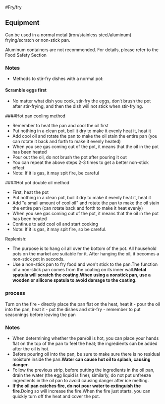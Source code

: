 #Fry/fry

## Equipment

Can be used in a normal metal (iron/stainless steel/aluminum) frying/scratch or non-stick pan.

Aluminum containers are not recommended. For details, please refer to the Food Safety Section

### Notes

* Methods to stir-fry dishes with a normal pot:

#### Scramble eggs first

* No matter what dish you cook, stir-fry the eggs, don’t brush the pot after stir-frying, and then the dish will not stick when stir-frying.

####Hot pan cooling method

* Remember to heat the pan and cool the oil first
* Put nothing in a clean pot, boil it dry to make it evenly heat it, heat it
* Add cool oil and rotate the pan to make the oil stain the entire pan (you can rotate it back and forth to make it evenly heated)
* When you see gas coming out of the pot, it means that the oil in the pot has been heated
* Pour out the oil, do not brush the pot after pouring it out
* You can repeat the above steps 2-3 times to get a better non-stick effect
* Note: If it is gas, it may spit fire, be careful

####Hot pot double oil method

* First, heat the pot
* Put nothing in a clean pot, boil it dry to make it evenly heat it, heat it
* Add "a small amount of cool oil" and rotate the pan to make the oil stain the entire pan (can rotate back and forth to make it heat evenly)
* When you see gas coming out of the pot, it means that the oil in the pot has been heated
* Continue to add cool oil and start cooking
* Note: If it is gas, it may spit fire, so be careful.

Replenish:

* The purpose is to hang oil all over the bottom of the pot. All household pots on the market are suitable for it. After hanging the oil, it becomes a non-stick pot in seconds.
* Use a non-stick pan to fry food and won't stick to the pan.The function of a non-stick pan comes from the coating on its inner wall.**Metal spatula will scratch the coating.When using a nonstick pan, use a wooden or silicone spatula to avoid damage to the coating.**

### process

Turn on the fire - directly place the pan flat on the heat, heat it - pour the oil into the pan, heat it - put the dishes and stir-fry - remember to put seasonings before leaving the pan

### Notes

* When determining whether the pan/oil is hot, you can place your hands flat on the top of the pan to feel the heat; the ingredients can be added after the oil is hot.
* Before pouring oil into the pan, be sure to make sure there is no residual moisture inside the pan.**Water can cause hot oil to splash, causing danger.**
* Follow the previous strip, before putting the ingredients in the oil pan, drain the water (the egg liquid is fine); similarly, do not put unfreeze ingredients in the oil pan to avoid causing danger after ice melting.
* **If the oil pan catches fire, do not pour water to extinguish the fire**.Doing so will increase the fire.When the fire just starts, you can quickly turn off the heat and cover the pot.